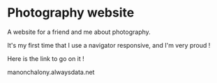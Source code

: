 # Photography website
A website for a friend and me about photography.

It's my first time that I use a navigator responsive, and I'm very proud !

Here is the link to go on it !

manonchalony.alwaysdata.net
